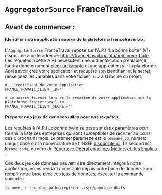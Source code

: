 # `AggregatorSource` FranceTravail.io

## Avant de commencer :

#### Identifier notre application auprès de la plateforme francetravail.io :

L'`AggregatorSource` FranceTravail repose sur l'A.P.I "La bonne boite" (V1) disponible à cette
adresse: https://francetravail.io/data/api/bonne-boite.
Les requêtes à cette A.P.I nécessitent une authentification préalable, il faudra
donc en amont [créer un compte](https://francetravail.io/data/documentation/gestion-compte-applications) et une
application sur la plateforme. Après avoir créé votre application et récupéré son identifiant et le secret,
renseignez les variables dans votre fichier `.env` à la racine du projet.

```dotenv
# L'identifiant de votre application
FRANCE_TRAVAIL_CLIENT_ID=''

# Le secret fournit lors de la creation de votre application sur la plateforme francetravail.io
FRANCE_TRAVAIL_CLIENT_SECRET=''
```

#### Préparer nos jeux de données utiles pour nos requêtes :

Les requêtes à l'A.P.I *La bonne boite* se base sur deux paramètres pour fournir la liste des entreprises qui sont
susceptibles de recruter au cours des 6 prochains mois.
Le premier paramètre est le `commune_id`, numéro unique basé sur la
nomenclature de l'INSEE [disponible ici]( https://www.data.gouv.fr/fr/datasets/base-officielle-des-codes-postaux/). Le
second est le`rome_code`, numéro
du [Répertoire Opérationnel des Métiers et des Emplois ](https://www.data.gouv.fr/fr/datasets/repertoire-operationnel-des-metiers-et-des-emplois-rome/).

Ces deux jeux de données peuvent être directement intégré à notre application, en les rendant accessible depuis notre
base de donnée.
Pour remplir notre base avec ces jeux de données, exécuter la commande suivante :

```bash
ts-node -r tsconfig-paths/register ./src/populate-db.ts
```